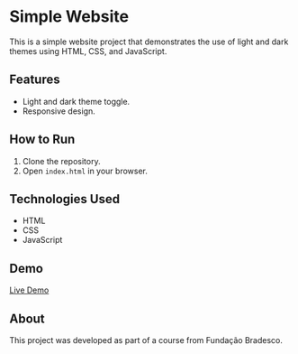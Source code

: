 # Simple Website

This is a simple website project that demonstrates the use of light and dark themes using HTML, CSS, and JavaScript.

## Features

- Light and dark theme toggle.
- Responsive design.

## How to Run

1. Clone the repository.
2. Open `index.html` in your browser.

## Technologies Used

- HTML
- CSS
- JavaScript

## Demo

[Live Demo](https://KilluaChame.github.io/Simple-Website-Theme/)

## About

This project was developed as part of a course from Fundação Bradesco.
